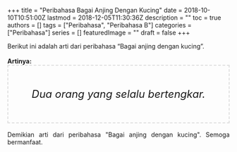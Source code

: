 +++
title = "Peribahasa Bagai Anjing Dengan Kucing"
date = 2018-10-10T10:51:00Z
lastmod = 2018-12-05T11:30:36Z
description = ""
toc = true
authors = []
tags = ["Peribahasa", "Peribahasa B"]
categories = ["Peribahasa"]
series = []
featuredImage = ""
draft = false
+++

<div dir="ltr" style="text-align: left;" trbidi="on"><div style="text-align: justify;">Berikut ini adalah arti dari peribahasa “Bagai anjing dengan kucing”.</div><br /><div style="text-align: justify;"><b>Artinya:</b></div><div style="border: 2px dashed #ddd; font-size: 24px; height: auto; margin: 0 auto; padding: 50px; text-align: center; width: auto;"><i>Dua orang yang selalu bertengkar.</i></div><br /><div style="text-align: justify;">Demikian arti dari peribahasa "Bagai anjing dengan kucing". Semoga bermanfaat.</div></div>
